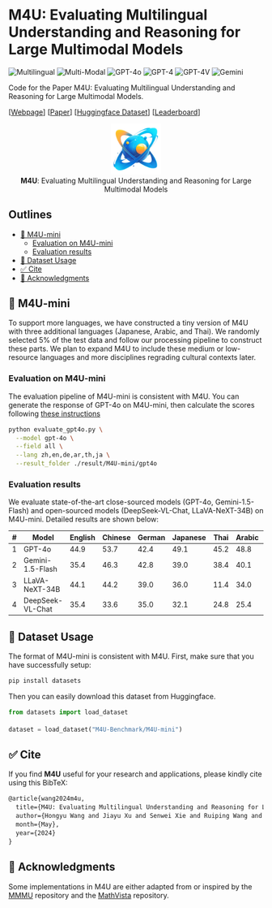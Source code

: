 # M4U: Evaluating Multilingual Understanding and Reasoning for Large Multimodal Models

![Multilingual](https://img.shields.io/badge/Task-Multilingual-red) 
![Multi-Modal](https://img.shields.io/badge/Task-Multi--Modal-red) 
![GPT-4o](https://img.shields.io/badge/Model-GPT--4o-green) 
![GPT-4](https://img.shields.io/badge/Model-GPT--4-green) 
![GPT-4V](https://img.shields.io/badge/Model-GPT--4V-green)
![Gemini](https://img.shields.io/badge/Model-Gemini-green)

Code for the Paper M4U: Evaluating Multilingual Understanding and Reasoning for Large Multimodal Models.

[[Webpage](https://m4u-benchmark.github.io/m4u.github.io/)] [[Paper](http://arxiv.org/abs/2405.15638)] [[Huggingface Dataset](https://huggingface.co/datasets/M4U-Benchmark/M4U)] [[Leaderboard](https://m4u-benchmark.github.io/m4u.github.io/)]

<p align="center">
    <img src="images/logo.png" width=20%"> <br>
  <b>M4U</b>: Evaluating Multilingual Understanding and Reasoning for Large Multimodal Models
</p>

## Outlines

- [🎨 M4U-mini]()
  - [Evaluation on M4U-mini]()
  - [Evaluation results]()
- [📖 Dataset Usage]()
- [✅ Cite]()
- [🧠 Acknowledgments]()

## 🎨 M4U-mini

To support more languages, we have constructed a tiny version of M4U with three additional languages (Japanese, Arabic, and Thai). We randomly selected 5% of the test data and follow our processing pipeline to construct these parts. We plan to expand M4U to include these medium or low-resource languages and more disciplines regrading cultural contexts later.

### Evaluation on M4U-mini

The evaluation pipeline of M4U-mini is consistent with M4U. You can generate the response of GPT-4o on M4U-mini, then calculate the scores following [these instructions](https://github.com/M4U-Benchmark/M4U/tree/main?tab=readme-ov-file#evaluating-openai-models)
```sh
python evaluate_gpt4o.py \
  --model gpt-4o \
  --field all \
  --lang zh,en,de,ar,th,ja \
  --result_folder ./result/M4U-mini/gpt4o
```

### Evaluation results

We evaluate state-of-the-art close-sourced models (GPT-4o, Gemini-1.5-Flash) and open-sourced models (DeepSeek-VL-Chat, LLaVA-NeXT-34B) on M4U-mini. Detailed results are shown below:

| **#** | **Model**                                                                        | **English** | **Chinese** | **German** | **Japanese** | **Thai** | **Arabic** | **Average** |
| -----  | ---------- | ----------- | ----------- | ---------  | ----------- | ----------- | ----------- | ---------  |
| 1     | GPT-4o                | 44.9        | 53.7        | 42.4       | 49.1        |  45.2       | 48.8        | 47.3       |
| 2     | Gemini-1.5-Flash      | 35.4        | 46.3        | 42.8       | 39.0        |  38.4       | 40.1        | 40.3       |
| 3     | LLaVA-NeXT-34B      | 44.1        | 44.2        | 39.0       | 36.0        |  11.4       | 34.0        | 34.8       |
| 4     | DeepSeek-VL-Chat   | 35.4        | 33.6        | 35.0       | 32.1        |  24.8       | 25.4        | 31.0       |


## 📖 Dataset Usage

The format of M4U-mini is consistent with M4U. First, make sure that you have successfully setup:

```sh
pip install datasets
```

Then you can easily download this dataset from Huggingface.
```python
from datasets import load_dataset

dataset = load_dataset("M4U-Benchmark/M4U-mini")
```

## ✅ Cite

If you find **M4U** useful for your research and applications, please kindly cite using this BibTeX:

```latex
@article{wang2024m4u,
  title={M4U: Evaluating Multilingual Understanding and Reasoning for Large Multimodal Models},
  author={Hongyu Wang and Jiayu Xu and Senwei Xie and Ruiping Wang and Jialin Li and Zhaojie Xie and Bin Zhang and Chuyan Xiong and Xilin Chen},
  month={May},
  year={2024}
}
```

## 🧠 Acknowledgments

Some implementations in M4U are either adapted from or inspired by the [MMMU](https://github.com/MMMU-Benchmark/MMMU) repository and the [MathVista](https://github.com/lupantech/MathVista) repository.
